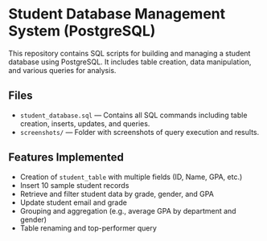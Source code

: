 # Student Database Management System (PostgreSQL)

This repository contains SQL scripts for building and managing a student database using PostgreSQL. It includes table creation, data manipulation, and various queries for analysis.

## Files

- `student_database.sql` — Contains all SQL commands including table creation, inserts, updates, and queries.
- `screenshots/` — Folder with screenshots of query execution and results.

## Features Implemented

- Creation of `student_table` with multiple fields (ID, Name, GPA, etc.)
- Insert 10 sample student records
- Retrieve and filter student data by grade, gender, and GPA
- Update student email and grade
- Grouping and aggregation (e.g., average GPA by department and gender)
- Table renaming and top-performer query
